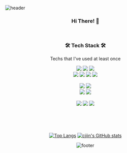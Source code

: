 <!-- ![header](https://capsule-render.vercel.app/api?type=waving&color=timeGradient&text=Welcome%&desc=Hello%20capsule%20render)
&animation=twinkling&fontSize=45&height=200) -->

![header](https://capsule-render.vercel.app/api?type=waving&color=timeGradient&text=Welcome&fontAlignY=40%&desc=Jiin's%20GitHub%20Profile&descAlign=65&descAlignY=55&animation=twinkling&fontSize=84&height=245)


<div align=center>
     <h3> Hi There! 👋 </h3>
<!--       <a href="mailto:cpwls0114@gmail.com" target="_blank"><img src="https://img.shields.io/badge/Gmail-EA4335?style=for-the-badge&logo=Gmail&logoColor=white">
       <a href="mailto:cpwls0114@gmail.com" target="_blank"><img src="https://img.shields.io/badge/notion-000000?style=for-the-badge&logo=notion&logoColor=white">           -->
<!-- 
<br> -->
<br>

<h3 align="center">🛠️ Tech Stack 🛠️</h3>

 Techs that I've used at least once
          <br>
<div align=center> 

<img src="https://img.shields.io/badge/JAVA-007396?style=for-the-badge&logo=java&logoColor=white">
  <img src="https://img.shields.io/badge/python-3776AB?style=for-the-badge&logo=python&logoColor=white"> 
    <img src="https://img.shields.io/badge/springboot-6DB33F?style=for-the-badge&logo=springboot&logoColor=white">
   <br>
 
  <img src="https://img.shields.io/badge/html5-E34F26?style=for-the-badge&logo=html5&logoColor=white"> 
  <img src="https://img.shields.io/badge/css-1572B6?style=for-the-badge&logo=css3&logoColor=white"> 
  <img src="https://img.shields.io/badge/javascript-F7DF1E?style=for-the-badge&logo=javascript&logoColor=black"> 
      <img src="https://img.shields.io/badge/react-61DAFB?style=for-the-badge&logo=react&logoColor=black"> 
  <br>


<!--       <img src="https://img.shields.io/badge/react Native-61DAFB?style=for-the-badge&logo=react&logoColor=black">  -->

  <br>

  <img src="https://img.shields.io/badge/oracle-F80000?style=for-the-badge&logo=oracle&logoColor=white"> 
  <img src="https://img.shields.io/badge/mysql-4479A1?style=for-the-badge&logo=mysql&logoColor=white"> 
 
  <br>

  <img src="https://img.shields.io/badge/IntelliJ-000000?style=for-the-badge&logo=IntelliJ IDEA&logoColor=white"> 
  <img src="https://img.shields.io/badge/Visual Studio Code-007ACC?style=for-the-badge&logo=visualstudiocode&logoColor=white">
  <br>
  <br>
   <img src="https://img.shields.io/badge/firebase-FFCA28?style=for-the-badge&logo=firebase&logoColor=white">
      <img src="https://img.shields.io/badge/AWS-FF9900?style=for-the-badge&logo=Amazon AWS&logoColor=white">
    <img src="https://img.shields.io/badge/github-181717?style=for-the-badge&logo=github&logoColor=white">
<!--         <img src="https://img.shields.io/badge/git-F05032?style=for-the-badge&logo=git&logoColor=white"> -->
  <br>
     



<br> 
  <br>
  <br>
 
  </div>
  <br>


  <div align="center">

[![Top Langs](https://github-readme-stats.vercel.app/api/top-langs/?username=cjiin&layout=compact&theme=buefy)](https://github.com/delay-100/github-readme-stats)
[![cjiin's GitHub stats](https://github-readme-stats.vercel.app/api?username=cjiin&hide_title=true&show_icons=true&include_all_commits=true&count_private=tru&disable_animations=true&theme=buefy)](https://github.com/anuraghazra/github-readme-stats)

  </div>

![footer](https://capsule-render.vercel.app/api?type=waving&color=auto&height=100&section=footer)
  
